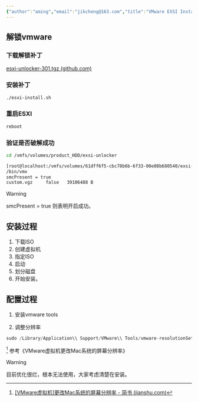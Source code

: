 ```yaml
---
{"author":"aming","email":"jikcheng@163.com","title":"VMware EXSI Install Macos","creation_date":"2022-10-07 12:02","Last modified date":"2022-11-25 16:11","tags":"VMware EXSI Install Macos","File Folder with relative path":"system/Doc/Macos","remark":null,"other":null,"dg-publish":true,"permalink":"/system/doc/macos/v-mware-exsi-install-macos/","dgPassFrontmatter":true}
---
```



##  解锁vmware 
### 下载解锁补丁

[esxi-unlocker-301.tgz (github.com)](https://github.com/hugepants/esxi-unlocker/releases/download/3.0.1/esxi-unlocker-301.tgz)
### 安装补丁
```bash
./esxi-install.sh
```
### 重启ESXI
```bash
reboot
```
### 验证是否破解成功
```bash
cd /vmfs/volumes/product_HDD/exsi-unlocker

[root@localhost:/vmfs/volumes/61dff6f5-cbc78b6b-6f33-00e08b680540/exsi-unlocker] ./esxi-smctest.sh 
/bin/vmx
smcPresent = true
custom.vgz     false   39106488 B
```

> [!warning]
> 
> smcPresent = true 则表明开启成功。

## 安装过程
1. 下载ISO
2. 创建虚拟机
3. 指定ISO 
4. 启动
5. 划分磁盘
6. 开始安装。

## 配置过程
1. 安装vmware tools

3. 调整分辨率
```python
sudo /Library/Application\\ Support/VMware\\ Tools/vmware-resolutionSet  1920 1080
```

[^1] 参考《VMware虚拟机更改Mac系统的屏幕分辨率》
> [!warning]
> 目前优化很烂，根本无法使用，大家考虑清楚在安装。
> 

[^1]: [[VMware虚拟机]更改Mac系统的屏幕分辨率 - 简书 (jianshu.com)](https://www.jianshu.com/p/c19e120347c4)